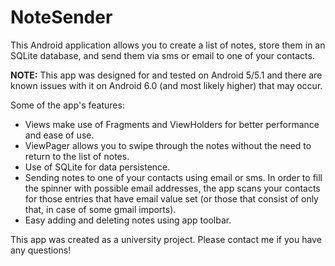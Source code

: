 # NoteSender

This Android application allows you to create a list of notes, store them in an SQLite database, and send them via sms or email to one of your contacts.

**NOTE:** This app was designed for and tested on Android 5/5.1 and there are known issues with it on Android 6.0 (and most likely higher) that may occur.

Some of the app's features:

* Views make use of Fragments and ViewHolders for better performance and ease of use.
* ViewPager allows you to swipe through the notes without the need to return to the list of notes.
* Use of SQLite for data persistence.
* Sending notes to one of your contacts using email or sms. In order to fill the spinner with possible email addresses, the app scans your contacts for those entries that have email value set (or those that consist of only that, in case of some gmail imports).
* Easy adding and deleting notes using app toolbar.

This app was created as a university project.
Please contact me if you have any questions!
